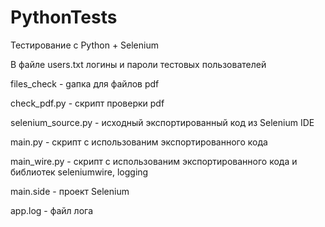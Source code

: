 # PythonTests
Тестирование с Python + Selenium

В файле users.txt логины и пароли тестовых пользователей

files_check - gапка для файлов pdf 

check_pdf.py - скрипт проверки pdf

selenium_source.py - исходный экспортированный код из Selenium IDE

main.py - скрипт с использованим экспортированного кода

main_wire.py - скрипт с использованим экспортированного кода и библиотек seleniumwire, logging

main.side - проект Selenium

app.log - файл лога

